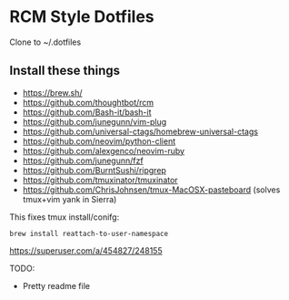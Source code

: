 # RCM Style Dotfiles

Clone to ~/.dotfiles

## Install these things

- https://brew.sh/
- https://github.com/thoughtbot/rcm
- https://github.com/Bash-it/bash-it
- https://github.com/junegunn/vim-plug
- https://github.com/universal-ctags/homebrew-universal-ctags
- https://github.com/neovim/python-client
- https://github.com/alexgenco/neovim-ruby
- https://github.com/junegunn/fzf
- https://github.com/BurntSushi/ripgrep
- https://github.com/tmuxinator/tmuxinator
- https://github.com/ChrisJohnsen/tmux-MacOSX-pasteboard (solves tmux+vim yank in Sierra)

This fixes tmux install/conifg:

`brew install reattach-to-user-namespace`

https://superuser.com/a/454827/248155

TODO: 
- Pretty readme file
